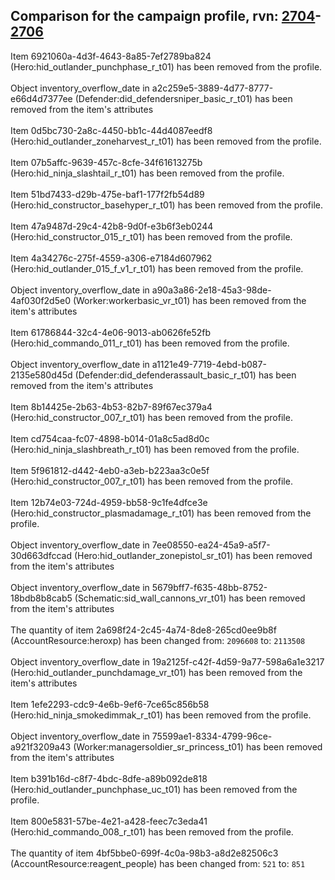 ## Comparison for the campaign profile, rvn: [2704](https://github.com/PRO100KatYT/FortniteProfileRevisions/tree/main/profiles/campaign/2704%20campaign.json)-[2706](https://github.com/PRO100KatYT/FortniteProfileRevisions/tree/main/profiles/campaign/2706%20campaign.json)

Item 6921060a-4d3f-4643-8a85-7ef2789ba824 (Hero:hid_outlander_punchphase_r_t01) has been removed from the profile.
<br><br>
Object inventory_overflow_date in a2c259e5-3889-4d77-8777-e66d4d7377ee (Defender:did_defendersniper_basic_r_t01) has been removed from the item's attributes
<br><br>
Item 0d5bc730-2a8c-4450-bb1c-44d4087eedf8 (Hero:hid_outlander_zoneharvest_r_t01) has been removed from the profile.
<br><br>
Item 07b5affc-9639-457c-8cfe-34f61613275b (Hero:hid_ninja_slashtail_r_t01) has been removed from the profile.
<br><br>
Item 51bd7433-d29b-475e-baf1-177f2fb54d89 (Hero:hid_constructor_basehyper_r_t01) has been removed from the profile.
<br><br>
Item 47a9487d-29c4-42b8-9d0f-e3b6f3eb0244 (Hero:hid_constructor_015_r_t01) has been removed from the profile.
<br><br>
Item 4a34276c-275f-4559-a306-e7184d607962 (Hero:hid_outlander_015_f_v1_r_t01) has been removed from the profile.
<br><br>
Object inventory_overflow_date in a90a3a86-2e18-45a3-98de-4af030f2d5e0 (Worker:workerbasic_vr_t01) has been removed from the item's attributes
<br><br>
Item 61786844-32c4-4e06-9013-ab0626fe52fb (Hero:hid_commando_011_r_t01) has been removed from the profile.
<br><br>
Object inventory_overflow_date in a1121e49-7719-4ebd-b087-2135e580d45d (Defender:did_defenderassault_basic_r_t01) has been removed from the item's attributes
<br><br>
Item 8b14425e-2b63-4b53-82b7-89f67ec379a4 (Hero:hid_constructor_007_r_t01) has been removed from the profile.
<br><br>
Item cd754caa-fc07-4898-b014-01a8c5ad8d0c (Hero:hid_ninja_slashbreath_r_t01) has been removed from the profile.
<br><br>
Item 5f961812-d442-4eb0-a3eb-b223aa3c0e5f (Hero:hid_constructor_007_r_t01) has been removed from the profile.
<br><br>
Item 12b74e03-724d-4959-bb58-9c1fe4dfce3e (Hero:hid_constructor_plasmadamage_r_t01) has been removed from the profile.
<br><br>
Object inventory_overflow_date in 7ee08550-ea24-45a9-a5f7-30d663dfccad (Hero:hid_outlander_zonepistol_sr_t01) has been removed from the item's attributes
<br><br>
Object inventory_overflow_date in 5679bff7-f635-48bb-8752-18bdb8b8cab5 (Schematic:sid_wall_cannons_vr_t01) has been removed from the item's attributes
<br><br>
The quantity of item 2a698f24-2c45-4a74-8de8-265cd0ee9b8f (AccountResource:heroxp) has been changed from: `2096608` to: `2113508`
<br><br>
Object inventory_overflow_date in 19a2125f-c42f-4d59-9a77-598a6a1e3217 (Hero:hid_outlander_punchdamage_vr_t01) has been removed from the item's attributes
<br><br>
Item 1efe2293-cdc9-4e6b-9ef6-7ce65c856b58 (Hero:hid_ninja_smokedimmak_r_t01) has been removed from the profile.
<br><br>
Object inventory_overflow_date in 75599ae1-8334-4799-96ce-a921f3209a43 (Worker:managersoldier_sr_princess_t01) has been removed from the item's attributes
<br><br>
Item b391b16d-c8f7-4bdc-8dfe-a89b092de818 (Hero:hid_outlander_punchphase_uc_t01) has been removed from the profile.
<br><br>
Item 800e5831-57be-4e21-a428-feec7c3eda41 (Hero:hid_commando_008_r_t01) has been removed from the profile.
<br><br>
The quantity of item 4bf5bbe0-699f-4c0a-98b3-a8d2e82506c3 (AccountResource:reagent_people) has been changed from: `521` to: `851`
<br><br>
